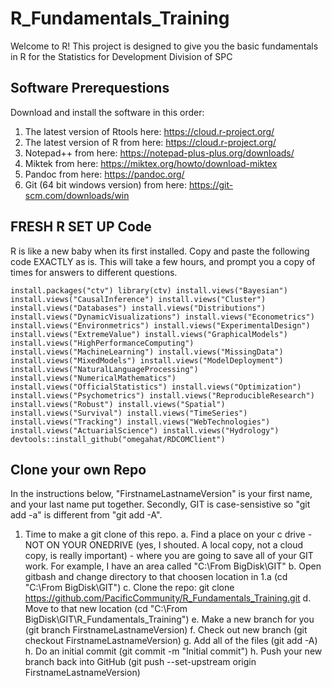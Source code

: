 # R_Fundamentals_Training
Welcome to R! This project is designed to give you the basic fundamentals in R for the Statistics for Development Division of SPC

## Software Prerequestions
Download and install the software in this order:

1. The latest version of Rtools here: https://cloud.r-project.org/
2. The latest version of R from here: https://cloud.r-project.org/
3. Notepad++ from here: https://notepad-plus-plus.org/downloads/
4. Miktek from here: https://miktex.org/howto/download-miktex
5. Pandoc from here: https://pandoc.org/
6. Git (64 bit windows version) from here: https://git-scm.com/downloads/win

## FRESH R SET UP Code
R is like a new baby when its first installed. Copy and paste the following code EXACTLY as is. This will take a few hours, and prompt you a copy of times for answers to different questions.

``install.packages("ctv")
library(ctv)
install.views("Bayesian")
install.views("CausalInference")
install.views("Cluster")
install.views("Databases")
install.views("Distributions")
install.views("DynamicVisualizations")
install.views("Econometrics")
install.views("Environmetrics")
install.views("ExperimentalDesign")
install.views("ExtremeValue")
install.views("GraphicalModels")
install.views("HighPerformanceComputing")
install.views("MachineLearning")
install.views("MissingData")
install.views("MixedModels")
install.views("ModelDeployment")
install.views("NaturalLanguageProcessing")
install.views("NumericalMathematics")
install.views("OfficialStatistics")
install.views("Optimization")
install.views("Psychometrics")
install.views("ReproducibleResearch")
install.views("Robust")
install.views("Spatial")
install.views("Survival")
install.views("TimeSeries")
install.views("Tracking")
install.views("WebTechnologies")
install.views("ActuarialScience")
install.views("Hydrology")
devtools::install_github("omegahat/RDCOMClient")
``

## Clone your own Repo
In the instructions below, "FirstnameLastnameVersion" is your first name, and your last name put together. Secondly, GIT is case-sensistive so "git add -a" is different from "git add -A".

1. Time to make a git clone of this repo.
   a. Find a place on your c drive - NOT ON YOUR ONEDRIVE (yes, I shouted. A local copy, not a cloud copy,  is really important) - where you are going to save all of your GIT work. For example, I have an area called "C:\From BigDisk\GIT"
   b. Open gitbash and change directory to that choosen location in 1.a (cd "C:\From BigDisk\GIT") 
   c. Clone the repo: git clone https://github.com/PacificCommunity/R_Fundamentals_Training.git
   d. Move to that new location (cd "C:\From BigDisk\GIT\R_Fundamentals_Training")
   e. Make a new branch for you (git branch FirstnameLastnameVersion)
   f. Check out new branch (git checkout FirstnameLastnameVersion)
   g. Add all of the files (git add -A)
   h. Do an initial commit (git commit -m "Initial commit")
   h. Push your new branch back into GitHub (git push --set-upstream origin FirstnameLastnameVersion)
   



